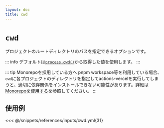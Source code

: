 ```yaml
---
layout: doc
title: cwd
---
```


# `cwd`

プロジェクトのルートディレクトリのパスを指定できるオプションです。

::: info
デフォルトは[`process.cwd()`](https://nodejs.org/docs/latest-v20.x/api/process.html#processcwd)から取得した値を使用します。
:::

::: tip Monorepoを採用している方へ
pnpm workspace等を利用している場合、`cwd`に各プロジェクトのディレクトリを指定してactions-vercelを実行してしまうと、適切に依存関係をインストールできない可能性があります。詳細は[Monorepoを使用する](/guide/monorepo)を参照してください。
:::

## 使用例

<<< @/snippets/references/inputs/cwd.yml{31}
